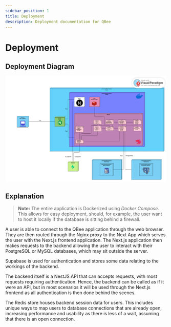 ```yaml
---
sidebar_position: 1
title: Deployment
description: Deployment documentation for QBee
---
```


# Deployment

## Deployment Diagram
![Deployment Diagram](./../../static/img/QBee_Deployment_Diagram.png)

## Explanation

>**Note:** The entire application is Dockerized using *Docker Compose*. This allows for easy deployment, should, for example, the user want to host it locally if the database is sitting behind a firewall.  

A user is able to connect to the QBee application through the web browser.
They are then routed through the Nginx proxy to the Next App which serves the user with the Next.js frontend application. The Next.js application then makes requests to the backend allowing the user to interact with their PostgreSQL or MySQL databases, which may sit outside the server.

Supabase is used for authentication and stores some data relating to the workings of the backend.

The backend itself is a NestJS API that can accepts requests, with most requests requiring authentication. Hence, the backend can be called as if it were an API, but in most scenarios it will be used through the Next.js frontend as all authentication is then done behind the scenes.

The Redis store houses backend session data for users. This includes unique ways to map users to database connections that are already open, increasing performance and usability as there is less of a wait, assuming that there is an open connection.
